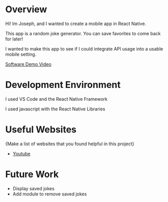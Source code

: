 # Overview

Hi! Im Joseph, and I wanted to create a mobile app in React Native.

This app is a random joke generator. You can save favorites to come back for later!

I wanted to make this app to see if I could integrate API usage into a usable mobile setting.

[Software Demo Video]([http://youtube.link.goes.here](https://youtu.be/CAVuBNkPGvY))

# Development Environment

I used VS Code and the React Native Framework

I used javascript with the React Native Libraries

# Useful Websites

{Make a list of websites that you found helpful in this project}
* [Youtube](https://www.youtube.com)

# Future Work
* Display saved jokes
* Add module to remove saved jokes

